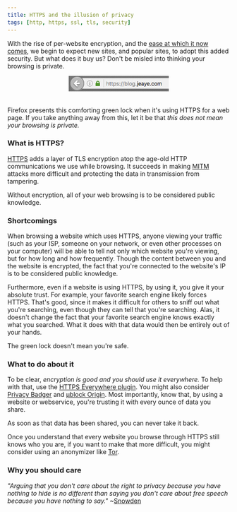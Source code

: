 ```yaml
---
title: HTTPS and the illusion of privacy
tags: [http, https, ssl, tls, security]
---
```


With the rise of per-website encryption, and the
[ease at which it now comes](https://blog.jeaye.com/2016/03/01/github-pages-https/),
we begin to expect new sites, and popular sites, to adopt this added security.
But what does it buy us? Don't be misled into thinking your browsing is private.

<div style="text-align:center">
<a href="{{ site.blog_url }}/img/vim-qt/vim-qt.png" target="_blank">
<img alt="vim-qt default screen shot"
     src="/img/https-illusion/blog-jeaye.png" />
</a>
<br/> <br/>
</div>

Firefox presents this comforting green lock when it's using HTTPS for a web
page. If you take anything away from this, let it be that *this does not mean
your browsing is private.*

### What is HTTPS?
[HTTPS](https://en.wikipedia.org/wiki/Https) adds a layer of TLS encryption atop
the age-old HTTP communications we use while browsing. It succeeds in making
[MITM](https://en.wikipedia.org/wiki/Man-in-the-middle_attack) attacks more
difficult and protecting the data in transmission from tampering.

Without encryption, all of your web browsing is to be considered public knowledge.

### Shortcomings
When browsing a website which uses HTTPS, anyone viewing your traffic (such as
your ISP, someone on your network, or even other processes on your computer)
will be able to tell not only which website you're viewing, but for how long and
how frequently. Though the content between you and the website is encrypted, the
fact that you're connected to the website's IP is to be considered public
knowledge.

Furthermore, even if a website is using HTTPS, by using it, you give it your
absolute trust. For example, your favorite search engine likely forces HTTPS.
That's good, since it makes it difficult for others to sniff out what you're
searching, even though they can tell that you're searching. Alas, it doesn't
change the fact that your favorite search engine knows exactly what you
searched. What it does with that data would then be entirely out of your hands.

The green lock doesn't mean you're safe.

### What to do about it
To be clear, *encryption is good and you should use it everywhere.* To help with
that, use the [HTTPS Everywhere plugin](https://www.eff.org/https-everywhere).
You might also consider [Privacy Badger](https://www.eff.org/privacybadger) and
[μblock Origin](https://addons.mozilla.org/en-US/firefox/addon/ublock-origin/).
Most importantly, know that, by using a website or webservice, you're trusting
it with every ounce of data you share.

As soon as that data has been shared, you can never take it back.

Once you understand that every website you browse through HTTPS still knows who
you are, if you want to make that more difficult, you might consider using an
anonymizer like [Tor](https://www.torproject.org/).

### Why you should care
*"Arguing that you don't care about the right to privacy because you have
nothing to hide is no different than saying you don't care about free speech
because you have nothing to say."* ~[Snowden](https://en.wikipedia.org/wiki/Nothing_to_hide_argument)
